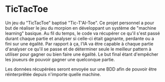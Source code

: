 # TicTacToe
Un jeu du "TicTacToe" baptisé "Tic-T'AI-Toe". Ce projet personnel a pour but de réaliser le jeu du morpion en développant un système de "machine learning" basique. Au fil du temps, le code va récupérer ce qu'il s'est passé durant chaque partie et analyser si celle-ci était gagnante, perdante ou a fini sur une égalité. Par rapport à ça, l'IA va être capable à chaque partie d'analyser ce qu'il se passe et de déterminer seule le meilleur pattern à utiliser pour gagner ou bien faire une égalité. Le but final étant d'empêcher les joueurs de pouvoir gagner une quelconque partie.

Les données récupérées seront envoyée sur une BDD afin de pouvoir être réinterprêtée depuis n'importe quelle machine.
